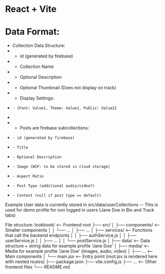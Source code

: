 # React + Vite

# Data Format:
  * Collection Data Structure:
  *   - id (generated by firebase)
  *   - Collection Name
  *   - Optional Description
  *   - Optional Thumbnail (Does not display on track)
  *   - Display Settings:
  *     - {Font: Value1, Theme: Value2, Public: Value2}
  * 
  *   - Posts are firebase subcollections:
  *     - id (generated by firebase)
  *     - Title
  *     - Optional Description
  *     - Image (WIP: to be stored in cloud storage)
  *     - Aspect Ratio
  *     - Post Type (additional audio/video?)
  *     - Content (null if post type == default) 

  Example User data is currently stored in src/data/userCollections
  -- This is used for demo profile for non logged in users (Jane Doe in Bio and Track tabs)

File structure:
lookbook/     <-- Frontend root
├── src/
│   ├── components/   <-- Smaller components
│   │   └── ...
│   ├── ...
│   ├── services/     <-- Functions that call the backend endpoints
│   │   ├── authService.js
│   │   ├── userService.js
│   │   ├── ...
│   │   └── postService.js
│   ├── data/         <-- Data structure + string data for example profile 'Jane Doe'
│   ├── media/        <-- Media for example profile 'Jane Doe' (images, audio, video)
│   ├── ...           <-- Main components
│   └── main.jsx      <-- Entry point (root.jsx is rendered here with nested routes)
├── package.json
├── vite.config.js
├── ...               <-- Other frontend files
└── README.md
